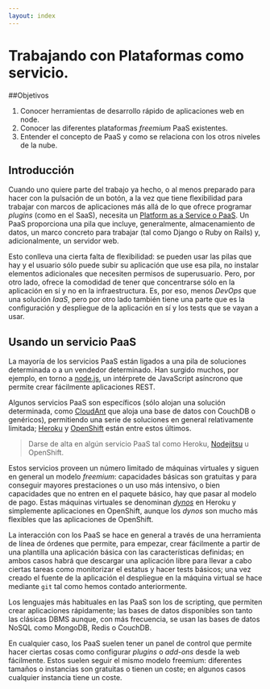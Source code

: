 ```yaml
---
layout: index
---
```


Trabajando con Plataformas como servicio.
===================

##Objetivos

1. Conocer herramientas de desarrollo rápido de aplicaciones web en node.
2. Conocer las diferentes plataformas *freemium* PaaS existentes.
3. Entender el concepto de PaaS y como se relaciona con los otros niveles de la nube.

## Introducción

Cuando uno quiere parte del trabajo ya hecho, o al menos preparado para hacer con la pulsación de un botón, a la vez que tiene flexibilidad para trabajar con marcos de aplicaciones más allá de lo que ofrece programar *plugins* (como en el SaaS), necesita un [Platform as a Service o PaaS](http://en.wikipedia.org/wiki/Platform_as_a_service). Un PaaS proporciona una pila que incluye, generalmente, almacenamiento de datos, un marco concreto para trabajar (tal como Django o Ruby on Rails) y, adicionalmente, un servidor web.

Esto conlleva una cierta falta de flexibilidad: se pueden usar las pilas que hay y el usuario sólo puede subir su aplicación que use esa pila, no instalar elementos adicionales que necesiten permisos de superusuario. Pero, por otro lado, ofrece la comodidad de tener que concentrarse sólo en la aplicación en sí y no en la infraestructura. Es, por eso, menos *DevOps* que una solución *IaaS*, pero por otro lado también tiene una parte que es la configuración y despliegue de la aplicación en sí y los tests que se vayan a usar.

Usando un servicio PaaS
-----

La mayoría de los servicios PaaS están ligados a una pila de
soluciones determinada o a un vendedor determinado. Han surgido
muchos, por ejemplo, en torno a [node.js](http://nodejs.org), un
intérprete de JavaScript asíncrono que permite crear fácilmente
aplicaciones REST.

Algunos servicios PaaS son específicos (sólo alojan una solución
determinada, como [CloudAnt](https://cloudant.com/) que aloja una base
de datos con CouchDB o genéricos), permitiendo una serie de soluciones
en general relativamente limitada; [Heroku](http://www.heroku.com) y
[OpenShift](http://www.openshift.com) están entre estos últimos. 

> Darse de alta en algún servicio PaaS tal como Heroku, [Nodejitsu](https://www.nodejitsu.com/) u OpenShift.

Estos servicios proveen un número limitado de máquinas virtuales y
siguen en general un modelo *freemium*: capacidades básicas son
gratuitas y para conseguir mayores prestaciones o un uso más
intensivo, o bien capacidades que no entren en el paquete básico, hay
que pasar al modelo de pago. Estas máquinas virtuales se denominan
[*dynos*](https://devcenter.heroku.com/articles/dynos) en Heroku y
simplemente aplicaciones en OpenShift, aunque los *dynos* son mucho
más flexibles que las aplicaciones de OpenShift.

La interacción con los PaaS se hace en general a través de una
herramienta de línea de órdenes que permite, para empezar, crear
fácilmente a partir de una plantilla una aplicación básica con las
características definidas; en ambos casos habrá que descargar una
aplicación libre para llevar a cabo ciertas tareas como monitorizar el
estatus y hacer tests básicos; una vez creado el fuente de la
aplicación el despliegue en la máquina virtual se hace mediante
`git` tal como hemos contado anteriormente. 

Los lenguajes más habituales en las PaaS son los de scripting, que
permiten crear aplicaciones rápidamente; las bases de datos
disponibles son tanto las clásicas DBMS aunque, con más frecuencia, se
usan las bases de datos NoSQL como MongoDB, Redis o CouchDB.

En cualquier caso, los PaaS suelen tener un panel de control que
permite hacer ciertas cosas como configurar *plugins* o *add-ons*
desde la web fácilmente. Estos suelen seguir el mismo modelo freemium:
diferentes tamaños o instancias son gratuitas o tienen un coste; en
algunos casos cualquier instancia tiene un coste. 

